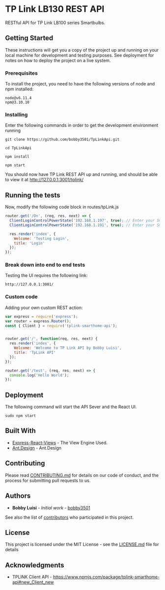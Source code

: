 # TP Link LB130 REST API

RESTful API for TP Link LB100 series Smartbulbs.

## Getting Started

These instructions will get you a copy of the project up and running on your local machine for development and testing purposes. See deployment for notes on how to deploy the project on a live system.

### Prerequisites

To install the project, you need to have the following versions of node and npm installed:

```
node@v6.11.4
npm@3.10.10

```

### Installing

Enter the following commands in order to get the development environment running

```
git clone https://github.com/bobby3501/TpLinkApi.git

cd TpLinkApi

npm install

npm start
```

You should now have TP Link REST API up and running,
and should be able to view it at http://127.0.0.1:3001/tplink/

## Running the tests

Now, modify the following code block in routes/tpLink.js

```javascript
router.get('/On', (req, res, next) => {
  ClientLoginControlPowerState('192.168.1.197', true); // Enter your Smartbulbs IP Address here.
  ClientLoginControlPowerState('192.168.1.191', true); // Enter your Smartbulbs IP Address here.

  res.render('index', {
    Welcome: 'Testing Login',
    title: 'Login'
  });
});
```

### Break down into end to end tests

Testing the UI requires the following link:

```
http://127.0.0.1:3001/
```

### Custom code

Adding your own custom REST action:

```javascript
var express = require('express');
var router = express.Router();
const { Client } = require('tplink-smarthome-api');


router.get('/', function(req, res, next) {
  res.render('index', {
    Welcome: 'Welcome to TP Link API by Bobby Luisi',
    title: 'TpLink API'
  });
});

router.get('/test', (req, res, next) => {
  console.log('Hello World');
});
```

## Deployment
The following command will start the API Sever and the React UI.
```
sudo npm start
```

## Built With

* [Express-React-Views](https://github.com/reactjs/express-react-views) - The View Engine Used.
* [Ant.Design](http://ant.design/) - Ant.Design

## Contributing

Please read [CONTRIBUTING.md](https://gist.github.com/PurpleBooth/b24679402957c63ec426) for details on our code of conduct, and the process for submitting pull requests to us.

## Authors

* **Bobby Luisi** - *Initial work* - [bobby3501](https://github.com/bobby3501)

See also the list of [contributors](https://github.com/bobby3501/tplink/contributors) who participated in this project.

## License

This project is licensed under the MIT License - see the [LICENSE.md](LICENSE.md) file for details

## Acknowledgments

* TPLINK Client API - https://www.npmjs.com/package/tplink-smarthome-api#new_Client_new
